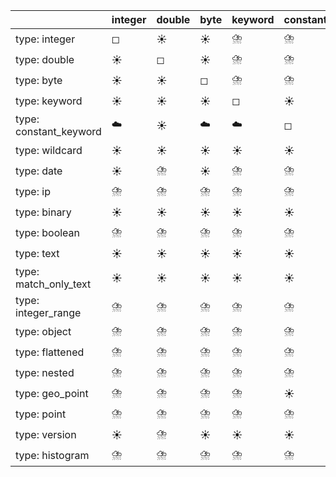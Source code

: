 |                        | integer   | double   | byte   | keyword   | constant_keyword   | wildcard   | date   | ip   | binary   | boolean   | text   | match_only_text   | integer_range   | object   | flattened   | nested   | geo_point   | point   | version   | histogram   |
|------------------------|-----------|----------|--------|-----------|--------------------|------------|--------|------|----------|-----------|--------|-------------------|-----------------|----------|-------------|----------|-------------|---------|-----------|-------------|
| type: integer          | ◻         | ☀️       | ☀️     | ⛈️        | ⛈️                 | ⛈️         | ⛈️     | ⛈️   | ⛈️       | ☁️        | ⛈️     | ⛈️                | ⛈️              | ⛈️       | ⛈️          | ⛈️       | ☁️          | ☁️      | ⛈️        | ⛈️          |
| type: double           | ☀️        | ◻        | ☀️     | ⛈️        | ⛈️                 | ⛈️         | ☁️     | ⛈️   | ⛈️       | ☁️        | ⛈️     | ⛈️                | ⛈️              | ⛈️       | ⛈️          | ⛈️       | ☁️          | ☁️      | ⛈️        | ⛈️          |
| type: byte             | ☀️        | ☀️       | ◻      | ⛈️        | ⛈️                 | ⛈️         | ⛈️     | ⛈️   | ⛈️       | ☁️        | ⛈️     | ⛈️                | ⛈️              | ⛈️       | ⛈️          | ⛈️       | ☁️          | ☁️      | ⛈️        | ⛈️          |
| type: keyword          | ☀️        | ☀️       | ☀️     | ◻         | ☀️                 | ☀️         | ☀️     | ☀️   | ☀️       | ☀️        | ☀️     | ☀️                | ⛈️              | ⛈️       | ⛈️          | ⛈️       | ☁️          | ☁️      | ☀️        | ⛈️          |
| type: constant_keyword | ☁️        | ☀️       | ☁️     | ☁️        | ◻                  | ☀️         | ☁️     | ☁️   | ☀️       | ☁️        | ☀️     | ☀️                | ⛈️              | ⛈️       | ⛈️          | ⛈️       | ☁️          | ☁️      | ⛈️        | ⛈️          |
| type: wildcard         | ☀️        | ☀️       | ☀️     | ☀️        | ☀️                 | ◻          | ☀️     | ☀️   | ☀️       | ☀️        | ☀️     | ☀️                | ⛈️              | ⛈️       | ⛈️          | ⛈️       | ☁️          | ☁️      | ☀️        | ⛈️          |
| type: date             | ☀️        | ⛈️       | ☀️     | ⛈️        | ⛈️                 | ⛈️         | ◻      | ⛈️   | ⛈️       | ⛈️        | ⛈️     | ⛈️                | ⛈️              | ⛈️       | ⛈️          | ⛈️       | ☁️          | ☁️      | ⛈️        | ⛈️          |
| type: ip               | ⛈️        | ⛈️       | ⛈️     | ⛈️        | ⛈️                 | ⛈️         | ⛈️     | ◻    | ⛈️       | ⛈️        | ⛈️     | ⛈️                | ⛈️              | ⛈️       | ⛈️          | ⛈️       | ⛈️          | ⛈️      | ⛈️        | ⛈️          |
| type: binary           | ☀️        | ☀️       | ☀️     | ☀️        | ☀️                 | ☀️         | ☀️     | ☀️   | ◻        | ☀️        | ☀️     | ☀️                | ⛈️              | ⛈️       | ⛈️          | ☀️       | ☁️          | ☁️      | ☀️        | ⛈️          |
| type: boolean          | ⛈️        | ⛈️       | ⛈️     | ⛈️        | ⛈️                 | ⛈️         | ⛈️     | ⛈️   | ⛈️       | ◻         | ⛈️     | ⛈️                | ⛈️              | ⛈️       | ⛈️          | ⛈️       | ⛈️          | ⛈️      | ⛈️        | ⛈️          |
| type: text             | ☀️        | ☀️       | ☀️     | ☀️        | ☀️                 | ☀️         | ☀️     | ☀️   | ☀️       | ☀️        | ◻      | ☀️                | ⛈️              | ⛈️       | ⛈️          | ⛈️       | ☁️          | ☁️      | ☀️        | ⛈️          |
| type: match_only_text  | ☀️        | ☀️       | ☀️     | ☀️        | ☀️                 | ☀️         | ☀️     | ☀️   | ☀️       | ☀️        | ☀️     | ◻                 | ⛈️              | ⛈️       | ⛈️          | ⛈️       | ☁️          | ☁️      | ☀️        | ⛈️          |
| type: integer_range    | ⛈️        | ⛈️       | ⛈️     | ⛈️        | ⛈️                 | ⛈️         | ⛈️     | ⛈️   | ⛈️       | ⛈️        | ⛈️     | ⛈️                | ◻               | ⛈️       | ⛈️          | ⛈️       | ⛈️          | ⛈️      | ⛈️        | ⛈️          |
| type: object           | ⛈️        | ⛈️       | ⛈️     | ⛈️        | ⛈️                 | ⛈️         | ⛈️     | ⛈️   | ⛈️       | ⛈️        | ⛈️     | ⛈️                | ☀️              | ◻        | ☀️          | ☀️       | ☁️          | ☁️      | ⛈️        | ☀️          |
| type: flattened        | ⛈️        | ⛈️       | ⛈️     | ⛈️        | ⛈️                 | ⛈️         | ⛈️     | ⛈️   | ⛈️       | ⛈️        | ⛈️     | ⛈️                | ☀️              | ☀️       | ◻           | ☀️       | ☁️          | ☁️      | ⛈️        | ☀️          |
| type: nested           | ⛈️        | ⛈️       | ⛈️     | ⛈️        | ⛈️                 | ⛈️         | ⛈️     | ⛈️   | ⛈️       | ⛈️        | ⛈️     | ⛈️                | ☀️              | ☀️       | ☀️          | ◻        | ☁️          | ☁️      | ⛈️        | ☀️          |
| type: geo_point        | ⛈️        | ⛈️       | ⛈️     | ⛈️        | ☀️                 | ⛈️         | ⛈️     | ⛈️   | ⛈️       | ☁️        | ⛈️     | ⛈️                | ⛈️              | ⛈️       | ⛈️          | ⛈️       | ◻           | ☁️      | ⛈️        | ⛈️          |
| type: point            | ⛈️        | ⛈️       | ⛈️     | ⛈️        | ⛈️                 | ⛈️         | ⛈️     | ⛈️   | ⛈️       | ⛈️        | ⛈️     | ⛈️                | ⛈️              | ⛈️       | ⛈️          | ⛈️       | ☁️          | ◻       | ⛈️        | ⛈️          |
| type: version          | ☀️        | ⛈️       | ☀️     | ☀️        | ☀️                 | ☀️         | ☁️     | ☀️   | ☀️       | ☀️        | ☀️     | ☀️                | ⛈️              | ⛈️       | ⛈️          | ⛈️       | ☁️          | ☁️      | ◻         | ⛈️          |
| type: histogram        | ⛈️        | ⛈️       | ⛈️     | ⛈️        | ⛈️                 | ⛈️         | ⛈️     | ⛈️   | ⛈️       | ⛈️        | ⛈️     | ⛈️                | ⛈️              | ⛈️       | ⛈️          | ⛈️       | ⛈️          | ⛈️      | ⛈️        | ◻           |